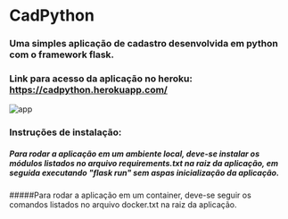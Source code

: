 # CadPython

### Uma simples aplicação de cadastro desenvolvida em python com o framework flask.

### Link para acesso da aplicação no heroku: https://cadpython.herokuapp.com/


![app](https://user-images.githubusercontent.com/46246718/144352957-be8a4080-a8fc-45c9-b5c6-c3273f133368.png)


### Instruções de instalação:
##### Para rodar a aplicação em um ambiente local, deve-se instalar os módulos listados no arquivo requirements.txt na raiz da aplicação, em seguida executando "flask run" sem aspas inicialização da aplicação.

#####Para rodar a aplicação em um container, deve-se seguir os comandos listados no arquivo docker.txt na raiz da aplicação.

